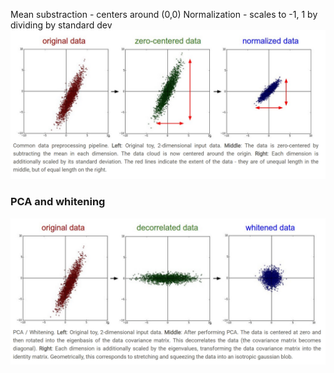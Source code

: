 
Mean substraction - centers around (0,0)
Normalization - scales to -1, 1 by dividing by standard dev
![Pasted image 20250303182337.png](../../../attachments/Pasted%20image%2020250303182337.png)

### PCA and whitening
![Pasted image 20250303182517.png](../../../attachments/Pasted%20image%2020250303182517.png)